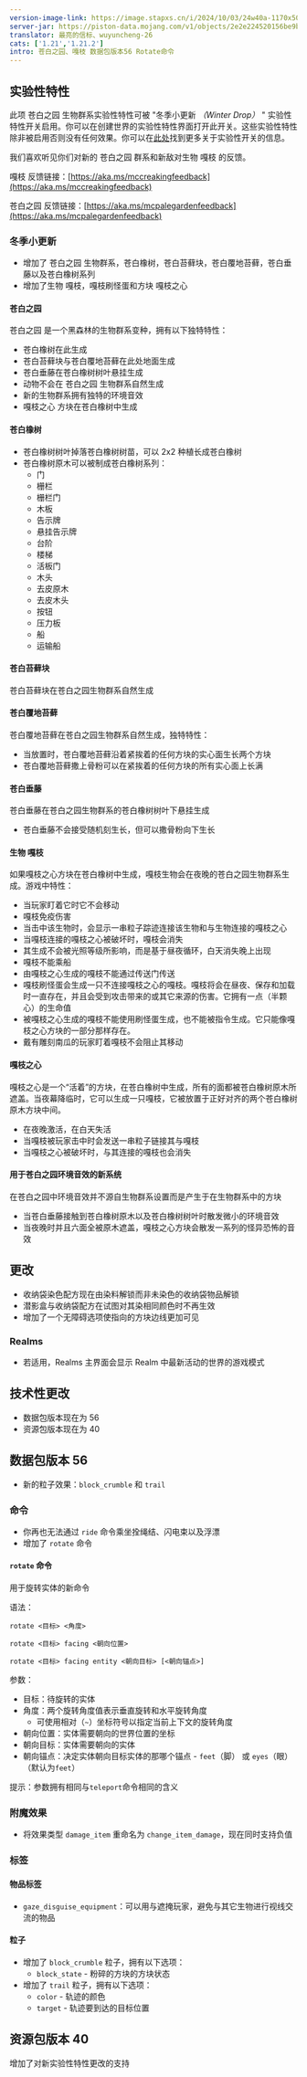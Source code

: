 ```yaml
---
version-image-link: https://image.stapxs.cn/i/2024/10/03/24w40a-1170x500-1.jpg
server-jar: https://piston-data.mojang.com/v1/objects/2e2e224520156be9bc7c76be8158af9825d873d9/server.jar
translator: 最亮的信标、wuyuncheng-26
cats: ['1.21','1.21.2']
intro: 苍白之园、嘎枝 数据包版本56 Rotate命令
---
```


## 实验性特性
此项 苍白之园 生物群系实验性特性可被 "冬季小更新 *（Winter Drop）* " 实验性特性开关启用。你可以在创建世界的实验性特性界面打开此开关。这些实验性特性除非被启用否则没有任何效果。你可以在[此处](https://www.minecraft.net/en-us/article/testing-new-minecraft-features/feature-toggles-java-edition)找到更多关于实验性开关的信息。

我们喜欢听见你们对新的 苍白之园 群系和新敌对生物 嘎枝 的反馈。

嘎枝 反馈链接：[https://aka.ms/mccreakingfeedback](https://aka.ms/mccreakingfeedback)

苍白之园 反馈链接：[https://aka.ms/mcpalegardenfeedback](https://aka.ms/mcpalegardenfeedback)

### 冬季小更新
* 增加了 苍白之园 生物群系，苍白橡树，苍白苔藓块，苍白覆地苔藓，苍白垂藤以及苍白橡树系列
* 增加了生物 嘎枝，嘎枝刷怪蛋和方块 嘎枝之心

#### 苍白之园
苍白之园 是一个黑森林的生物群系变种，拥有以下独特特性：

* 苍白橡树在此生成
* 苍白苔藓块与苍白覆地苔藓在此处地面生成
* 苍白垂藤在苍白橡树树叶悬挂生成
* 动物不会在 苍白之园 生物群系自然生成
* 新的生物群系拥有独特的环境音效
* 嘎枝之心 方块在苍白橡树中生成

#### 苍白橡树
* 苍白橡树树叶掉落苍白橡树树苗，可以 2x2 种植长成苍白橡树
* 苍白橡树原木可以被制成苍白橡树系列：
    * 门
    * 栅栏
    * 栅栏门
    * 木板
    * 告示牌
    * 悬挂告示牌
    * 台阶
    * 楼梯
    * 活板门
    * 木头
    * 去皮原木
    * 去皮木头
    * 按钮
    * 压力板
    * 船
    * 运输船

#### 苍白苔藓块
苍白苔藓块在苍白之园生物群系自然生成

#### 苍白覆地苔藓
苍白覆地苔藓在苍白之园生物群系自然生成，独特特性：

* 当放置时，苍白覆地苔藓沿着紧挨着的任何方块的实心面生长两个方块
* 苍白覆地苔藓撒上骨粉可以在紧挨着的任何方块的所有实心面上长满

#### 苍白垂藤
苍白垂藤在苍白之园生物群系的苍白橡树树叶下悬挂生成

* 苍白垂藤不会接受随机刻生长，但可以撒骨粉向下生长

#### 生物 嘎枝
如果嘎枝之心方块在苍白橡树中生成，嘎枝生物会在夜晚的苍白之园生物群系生成。游戏中特性：

* 当玩家盯着它时它不会移动
* 嘎枝免疫伤害
* 当击中该生物时，会显示一串粒子踪迹连接该生物和与生物连接的嘎枝之心
* 当嘎枝连接的嘎枝之心被破坏时，嘎枝会消失
* 其生成不会被光照等级所影响，而是基于昼夜循环，白天消失晚上出现
* 嘎枝不能乘船
* 由嘎枝之心生成的嘎枝不能通过传送门传送
* 嘎枝刷怪蛋会生成一只不连接嘎枝之心的嘎枝。嘎枝将会在昼夜、保存和加载时一直存在，并且会受到攻击带来的或其它来源的伤害。它拥有一点（半颗心）的生命值
* 被嘎枝之心生成的嘎枝不能使用刷怪蛋生成，也不能被指令生成。它只能像嘎枝之心方块的一部分那样存在。
* 戴有雕刻南瓜的玩家盯着嘎枝不会阻止其移动

#### 嘎枝之心
嘎枝之心是一个“活着”的方块，在苍白橡树中生成，所有的面都被苍白橡树原木所遮盖。当夜幕降临时，它可以生成一只嘎枝，它被放置于正好对齐的两个苍白橡树原木方块中间。

* 在夜晚激活，在白天失活
* 当嘎枝被玩家击中时会发送一串粒子链接其与嘎枝
* 当嘎枝之心被破坏时，与其连接的嘎枝也会消失

#### 用于苍白之园环境音效的新系统
在苍白之园中环境音效并不源自生物群系设置而是产生于在生物群系中的方块
* 当苍白垂藤接触到苍白橡树原木以及苍白橡树树叶时散发微小的环境音效
* 当夜晚时并且六面全被原木遮盖，嘎枝之心方块会散发一系列的怪异恐怖的音效

## 更改
* 收纳袋染色配方现在由染料解锁而非未染色的收纳袋物品解锁
* 潜影盒与收纳袋配方在试图对其染相同颜色时不再生效
* 增加了一个无障碍选项使指向的方块边线更加可见

### Realms
* 若适用，Realms 主界面会显示 Realm 中最新活动的世界的游戏模式

## 技术性更改
* 数据包版本现在为 56
* 资源包版本现在为 40

## 数据包版本 56
* 新的粒子效果：`block_crumble` 和 `trail`

### 命令
* 你再也无法通过 `ride` 命令乘坐拴绳结、闪电束以及浮漂
* 增加了 `rotate` 命令

#### `rotate` 命令
用于旋转实体的新命令

语法：

`rotate <目标> <角度>`

`rotate <目标> facing <朝向位置>`

`rotate <目标> facing entity <朝向目标> [<朝向锚点>]`

参数：

* 目标：待旋转的实体
* 角度：两个旋转角度值表示垂直旋转和水平旋转角度
    * 可使用相对（`~`）坐标符号以指定当前上下文的旋转角度
* 朝向位置：实体需要朝向的世界位置的坐标
* 朝向目标：实体需要朝向的实体
* 朝向锚点：决定实体朝向目标实体的那哪个锚点 - `feet`（脚） 或 `eyes`（眼）（默认为`feet`）

提示：参数拥有相同与`teleport`命令相同的含义

### 附魔效果
* 将效果类型 `damage_item` 重命名为 `change_item_damage`，现在同时支持负值

### 标签
#### 物品标签
* `gaze_disguise_equipment`：可以用与遮掩玩家，避免与其它生物进行视线交流的物品

#### 粒子
* 增加了 `block_crumble` 粒子，拥有以下选项：
    * `block_state` - 粉碎的方块的方块状态
* 增加了 `trail` 粒子，拥有以下选项：
    * `color` - 轨迹的颜色
    * `target` - 轨迹要到达的目标位置

## 资源包版本 40
增加了对新实验性特性更改的支持
